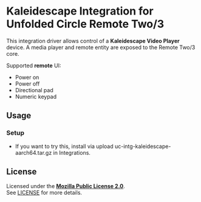 # Kaleidescape Integration for Unfolded Circle Remote Two/3

This integration driver allows control of a **Kaleidescape Video Player** device. A media player and remote entity are exposed to the Remote Two/3 core.


Supported **remote** UI:

- Power on
- Power off
- Directional pad
- Numeric keypad

## Usage

### Setup

- If you want to try this, install via upload uc-intg-kaleidescape-aarch64.tar.gz in Integrations.


## License

Licensed under the [**Mozilla Public License 2.0**](https://choosealicense.com/licenses/mpl-2.0/).  
See [LICENSE](LICENSE) for more details.
